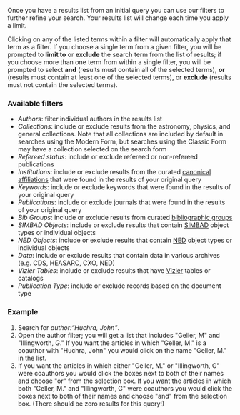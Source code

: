 Once you have a results list from an initial query you can use our filters to further refine your search.  Your results list will change each time you apply a limit.


Clicking on any of the listed terms within a filter will automatically apply that term as a filter. If you choose a single term from a given filter, you will be prompted to **limit to** or **exclude** the search term from the list of results; if you choose more than one term from within a single filter, you will be prompted to select **and** (results must contain all of the selected terms), **or** (results must contain at least one of the selected terms), or **exclude** (results must not contain the selected terms).

### Available filters
  * *Authors*: filter individual authors in the results list
  * *Collections*: include or exclude results from the astronomy, physics, and general collections. Note that all collections are included by default in searches using the Modern Form, but searches using the Classic Form may have a collection selected on the search form
  * *Refereed status*: include or exclude refereed or non-refereed publications
  * *Institutions*: include or exclude results from the curated [canonical affiliations](../../blog/affiliations-feature) that were found in the results of your original query
  * *Keywords*: include or exclude keywords that were found in the results of your original query
  * *Publications*: include or exclude journals that were found in the results of your original query
  * *Bib Groups*: include or exclude results from curated [bibliographic groups](../search/search-syntax#bibliographic-groups)
  * *SIMBAD Objects*: include or exclude results that contain [SIMBAD](http://simbad.u-strasbg.fr/simbad/) object types or individual objects
  * *NED Objects*: include or exclude results that contain [NED](https://ned.ipac.caltech.edu/) object types or individual objects
  * *Data*: include or exclude results that contain data in various archives (e.g. CDS, HEASARC, CXO, NED)
  * *Vizier Tables*: include or exclude results that have [Vizier](https://vizier.u-strasbg.fr/viz-bin/VizieR) tables or catalogs
  * *Publication Type*: include or exclude records based on the document type


### Example

1. Search for *author:&ldquo;Huchra, John"*.
2. Open the author filter; you will get a list that includes "Geller, M" and "Illingworth, G." If you want the articles in which "Geller, M." is a coauthor with "Huchra, John" you would click on the name "Geller, M." in the list.
3. If you want the articles in which either "Geller, M." or "Illingworth, G" were coauthors you would click the boxes next to both of their names and choose "or" from the selection box.
If you want the articles in which both "Geller, M." and "Illingworth, G" were coauthors you would click the boxes next to both of their names and choose "and" from the selection box. (There should be zero results for this query!)
